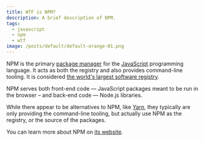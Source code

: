 ```yaml
---
title: WTF is NPM?
description: A brief description of NPM.
tags:
  - javascript
  - npm
  - wtf
image: /posts/default/default-orange-01.png
---
```


NPM is the primary [package manager](/posts/wtf-is-a-package-manager/) for the [JavaScript](/posts/wtf-is-javascript/) programming language. It acts as both the registry and also provides command-line tooling. It is considered [the world's largest software registry](https://docs.npmjs.com/about-npm/).

NPM serves both front-end code — JavaScript packages meant to be run in the browser – and back-end code — Node.js libraries.

While there appear to be alternatives to NPM, like [Yarn](https://yarnpkg.com/), they typically are only providing the command-line tooling, but actually use NPM as the registry, or the source of the packages.

You can learn more about NPM on [its website](https://docs.npmjs.com/about-npm/).
